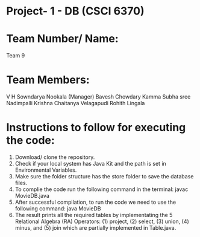 # Project- 1 - DB (CSCI 6370)

# Team Number/ Name:
Team 9

# Team Members:
V H Sowndarya Nookala (Manager)
Bavesh Chowdary Kamma 
Subha sree Nadimpalli
Krishna Chaitanya Velagapudi
Rohith Lingala

# Instructions to follow for executing the code:

1. Download/ clone the repository.
2. Check if your local system has Java Kit and the path is set in Environmental Variables.
3. Make sure the folder structure has the store folder to save the database files.
4. To complie the code run the following command in the terminal:
    javac MovieDB.java
5. After successful compilation, to run the code we need to use the following command:
   java MovieDB
6. The result prints all the required tables by implementating the 5 Relational Algebra (RA) Operators: (1) project, (2) select, (3) union, (4) minus, and (5) join which are partially implemented in Table.java.
